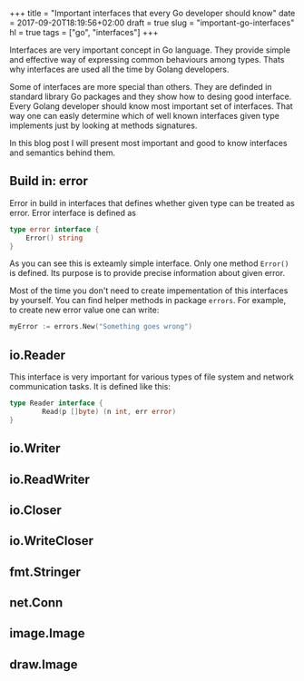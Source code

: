 +++
title = "Important interfaces that every Go developer should know"
date = 2017-09-20T18:19:56+02:00
draft = true
slug = "important-go-interfaces"
hl = true
tags = ["go", "interfaces"]
+++

Interfaces are very important concept in Go language. They provide simple and
effective way of expressing common behaviours among types. Thats why interfaces
are used all the time by Golang developers.

Some of interfaces are more special than others. They are definded in standard
library Go packages and they show how to desing good interface. Every Golang
developer should know most important set of interfaces. That way one can easly
determine which of well known interfaces given type implements just
by looking at methods signatures.

In this blog post I will present most important and good to know interfaces
and semantics behind them.

## Build in: error
Error in build in interfaces that defines whether given type can be treated
as error. Error interface is defined as

```go
type error interface {
    Error() string
}
```

As you can see this is exteamly simple interface. Only one method `Error()` is
defined. Its purpose is to provide precise information about given error.

Most of the time you don't need to create impementation of this interfaces
by yourself. You can find helper methods in package `errors`. For example,
to create new error value one can write:

```go
myError := errors.New("Something goes wrong")
```

## io.Reader

This interface is very important for various types of file system and network
communication tasks. It is defined like this:

```go
type Reader interface {
        Read(p []byte) (n int, err error)
}
```

## io.Writer

## io.ReadWriter

## io.Closer

## io.WriteCloser

## fmt.Stringer

## net.Conn

## image.Image

## draw.Image
